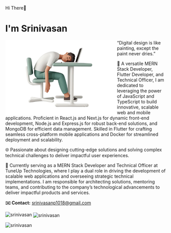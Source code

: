<p>Hi There👋</p>
<h1>I'm Srinivasan</h1>
<img w="300px" radius="20px" align="left"
<<<<<<< HEAD
class="left-0 rounded-md max-w-[300px] mr-10"
src="./public/Gif2.png" width="350px" alt="Clown" />

<p align="left" font left="10px" >“Digital design is like painting,
except the paint never dries.”</p>
<p align="left" font left="10px" >🚀 A versatile MERN Stack Developer, Flutter Developer, and Technical Officer, I am dedicated to leveraging the power of JavaScript and TypeScript to build innovative, scalable web and mobile applications. Proficient in React.js and Next.js for dynamic front-end development, Node.js and Express.js for robust back-end solutions, and MongoDB for efficient data management. Skilled in Flutter for crafting seamless cross-platform mobile applications and Docker for streamlined deployment and scalability.

🌐 Passionate about designing cutting-edge solutions and solving complex technical challenges to deliver impactful user experiences.

💼 Currently serving as a MERN Stack Developer and Technical Officer at TuneUp Technologies, where I play a dual role in driving the development of scalable web applications and overseeing strategic technical implementations. I am responsible for architecting solutions, mentoring teams, and contributing to the company’s technological advancements to deliver impactful products and services.

<b class="text-white">✉️ Contact:</b> srinivasanp1018@gmail.com</p>

<p align="flex" flex><img align="left" src="https://github-readme-stats.vercel.app/api/top-langs?username=Srini-10&show_icons=true&locale=en&layout=compact" alt="srinivasan" /></p>

<p>&nbsp;<img align="center" src="https://github-readme-stats.vercel.app/api?username=Srini-10&show_icons=true&locale=en" alt="srinivasan" /></p>

<img src="https://github-profile-trophy.vercel.app/?username=Srini-10" alt="srinivasan" height="150" width="600"/>
